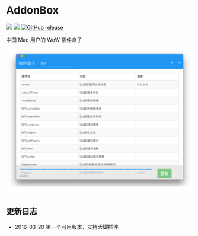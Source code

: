 # AddonBox

[![](https://img.shields.io/badge/Mac-Only-orange.svg)]()
[![](https://img.shields.io/badge/Tested%20on-OSX%2010.11.4-green.svg)]()
[![GitHub release](https://img.shields.io/github/release/codebear4/AddonBox.svg)](https://github.com/codebear4/AddonBox/releases)

中国 Mac 用户的 WoW 插件盒子

![ScreenShot](/screenshots/AddonBox.png)

## 更新日志
 * 2016-03-20 第一个可用版本，支持大脚插件
